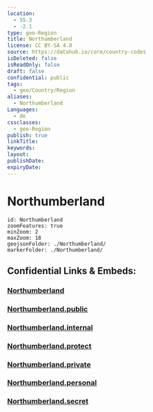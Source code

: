```yaml
---
location:
  - 55.3
  - -2.1
type: geo-Region
title: Northumberland
license: CC BY-SA 4.0
source: https://datahub.io/core/country-codes
isDeleted: false
isReadOnly: false
draft: false
confidential: public
tags:
  - geo/Country/Region
aliases:
  - Northumberland
Languages:
  - de
cssclasses:
  - geo-Region
publish: true
linkTitle:
keywords:
layout:
publishDate:
expiryDate:
---
```


# Northumberland

```leaflet
id: Northumberland
zoomFeatures: true 
minZoom: 2 
maxZoom: 18
geojsonFolder: ./Northumberland/
markerFolder: ./Northumberland/
```


## Confidential Links & Embeds: 

### [Northumberland](/_Standards/Earth/Continent/Europe/Europe~North/UK/England/Regions~England/North_East_England/Northumberland.md) 

### [Northumberland.public](/_public/Earth/Continent/Europe/Europe~North/UK/England/Regions~England/North_East_England/Northumberland.public.md) 

### [Northumberland.internal](/_internal/Earth/Continent/Europe/Europe~North/UK/England/Regions~England/North_East_England/Northumberland.internal.md) 

### [Northumberland.protect](/_protect/Earth/Continent/Europe/Europe~North/UK/England/Regions~England/North_East_England/Northumberland.protect.md) 

### [Northumberland.private](/_private/Earth/Continent/Europe/Europe~North/UK/England/Regions~England/North_East_England/Northumberland.private.md) 

### [Northumberland.personal](/_personal/Earth/Continent/Europe/Europe~North/UK/England/Regions~England/North_East_England/Northumberland.personal.md) 

### [Northumberland.secret](/_secret/Earth/Continent/Europe/Europe~North/UK/England/Regions~England/North_East_England/Northumberland.secret.md)

